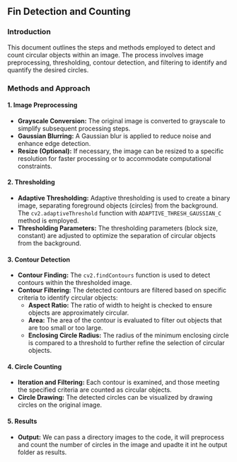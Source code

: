 ## **Fin Detection and Counting**

### **Introduction**

This document outlines the steps and methods employed to detect and count circular objects within an image. The process involves image preprocessing, thresholding, contour detection, and filtering to identify and quantify the desired circles.

### **Methods and Approach**

#### **1. Image Preprocessing**

* **Grayscale Conversion:** The original image is converted to grayscale to simplify subsequent processing steps.
* **Gaussian Blurring:** A Gaussian blur is applied to reduce noise and enhance edge detection.
* **Resize (Optional):** If necessary, the image can be resized to a specific resolution for faster processing or to accommodate computational constraints.

#### **2. Thresholding**
* **Adaptive Thresholding:** Adaptive thresholding is used to create a binary image, separating foreground objects (circles) from the background. The `cv2.adaptiveThreshold` function with `ADAPTIVE_THRESH_GAUSSIAN_C` method is employed.
* **Thresholding Parameters:** The thresholding parameters (block size, constant) are adjusted to optimize the separation of circular objects from the background.

#### **3. Contour Detection**
* **Contour Finding:** The `cv2.findContours` function is used to detect contours within the thresholded image.
* **Contour Filtering:** The detected contours are filtered based on specific criteria to identify circular objects:
    - **Aspect Ratio:** The ratio of width to height is checked to ensure objects are approximately circular.
    - **Area:** The area of the contour is evaluated to filter out objects that are too small or too large.
    - **Enclosing Circle Radius:** The radius of the minimum enclosing circle is compared to a threshold to further refine the selection of circular objects.

#### **4. Circle Counting**
* **Iteration and Filtering:** Each contour is examined, and those meeting the specified criteria are counted as circular objects.
* **Circle Drawing:** The detected circles can be visualized by drawing circles on the original image.

#### **5. Results**
* **Output:** We can pass a directory images to the code, it will preprocess and count the number of circles in the image and upadte it int he output folder as results.